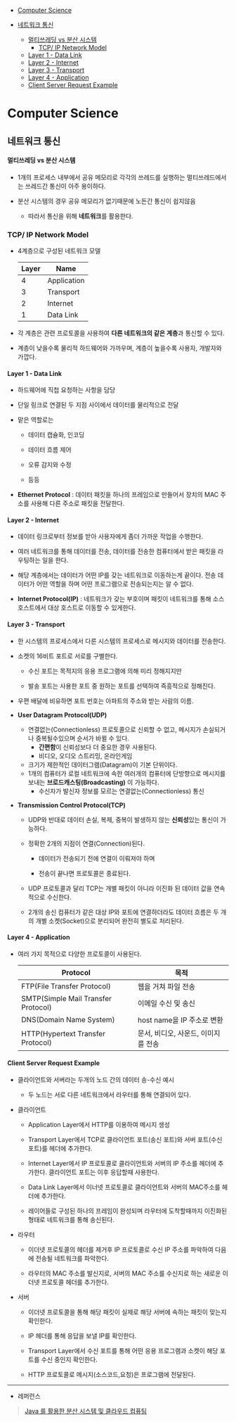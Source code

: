 - [Computer Science](#computer-science)

- [네트워크 통신](#네트워크-통신)
  - [멀티쓰레딩 vs 분산 시스템](#멀티쓰레딩-vs-분산-시스템)
    - [TCP/ IP Network Model](#tcp-ip-network-model)
  - [Layer 1 - Data Link](#layer-1---data-link)
  - [Layer 2 - Internet](#layer-2---internet)
  - [Layer 3 - Transport](#layer-3---transport)
  - [Layer 4 - Application](#layer-4---application)
  - [Client Server Request Example](#client-server-request-example)

# Computer Science

## 네트워크 통신

#### 멀티쓰레딩 vs 분산 시스템

- 1개의 프로세스 내부에서 공유 메모리로 각각의 쓰레드를 실행하는 멀티쓰레드에서는 쓰레드간 통신이 아주 용이하다.

- 분산 시스템의 경우 공유 메모리가 없기때문에 노든간 통신이 쉽지않음
  
  - 따라서 통신을 위해 **네트워크**를 활용한다.

### TCP/ IP Network Model

- 4계층으로 구성된 네트워크 모델
  
  | Layer | Name        |
  | ----- | ----------- |
  | 4     | Application |
  | 3     | Transport   |
  | 2     | Internet    |
  | 1     | Data Link   |

- 각 계층은 관련 프로토콜을 사용하여 **다른 네트워크의 같은 계층**과 통신할 수 있다.

- 계층이 낮을수록 물리적 하드웨어와 가까우며, 계층이 높을수록 사용자, 개발자와 가깝다.

#### Layer 1 - Data Link

- 하드웨어에 직첩 요청하는 사항을 담당

- 단일 링크로 연결된 두 지점 사이에서 데이터를 물리적으로 전달

- 맡은 역할로는
  
  - 데이터 캡슐화, 인코딩
  
  - 데이터 흐름 제어
  
  - 오류 감지와 수정
  
  - 등등

- **Ethernet Protocol** : 데이터 패킷을 하나의 프레임으로 만들어서 장치의 MAC 주소를 사용해 다른 주소로 패킷을 전달한다. 

#### Layer 2 - Internet

- 데이터 링크로부터 정보를 받아 사용자에게 좀더 가까운 작업을 수행한다.

- 여러 네트워크를 통해 데이터를 전송, 데이터를 전송한 컴퓨터에서 받은 패킷을 라우팅하는 일을 한다.

- 해당 계층에서는 데이터가 어떤 IP를 갖는 네트워크로 이동하는게 끝이다. 전송 데이터가 어떤 역할을 하며 어떤 프로그램으로 전송되는지는 알 수 없다.

- **Internet Protocol(IP)** : 네트워크가 갖는 부호이며 패킷이 네트워크를 통해 소스 호스트에서 대상 호스트로 이동할 수 있게한다.

#### Layer 3 - Transport

- 한 시스템의 프로세스에서 다른 시스템의 프로세스로 메시지와 데이터를 전송한다.

- 소켓의 16비트 포트로 서로를 구별한다.
  
  - 수신 포트는 목적지의 응용 프로그램에 의해 미리 정해지지만
  
  - 발송 포트는 사용한 포트 중 원하는 포트를 선택하여 즉흥적으로 정해진다.

- 우편 배달에 비유하면 포트 번호는 아파트의 주소와 받는 사람의 이름.

- **User Datagram Protocol(UDP)**
  
  - 연결없는(Connectionless) 프로토콜으로 신뢰할 수 없고, 메시지가 손실되거나 중복될수있으며 순서가 바뀔 수 있다.
    - **간편함**이 신뢰성보다 더 중요한 경우 사용된다.
    - 비디오, 오디오 스트리밍, 온라인게임
  - 크기가 제한적인 데이터그램(Datagram)이 기본 단위이다.
  - 1개의 컴퓨터가 로컬 네트워크에 속한 여러개의 컴퓨터에 단방향으로 메시지를 보내는 **브로드캐스팅(Broadcasting)** 이 가능하다.
    - 수신자가 발신자 정보를 모르는 연결없는(Connectionless) 통신

- **Transmission Control Protocol(TCP)**
  
  - UDP와 반대로 데이터 손실, 복제, 중복이 발생하지 않는 **신뢰성**있는 통신이 가능하다.
  
  - 정확한 2개의 지점이 연결(Connection)된다.
    
    - 데이터가 전송되기 전에 연결이 이뤄져야 하며
    
    - 전송이 끝나면 프로토콜은 종료된다. 
  
  - UDP 프로토콜과 달리 TCP는 개별 패킷이 아니라 이진화 된 데이터 값을 연속적으로 수신한다.
  
  - 2개의 송신 컴퓨터가 같은 대상 IP와 포트에 연결하더라도 데이터 흐름은 두 개의 개별 소켓(Socket)으로 분리되어 완전히 별도로 처리된다.

#### Layer 4 - Application

- 여러 가지 목적으로 다양한 프로토콜이 사용된다.
  
  | Protocol                            | 목적                    |
  | ----------------------------------- | --------------------- |
  | FTP(File Transfer Protocol)         | 웹을 거쳐 파일 전송           |
  | SMTP(Simple Mail Transfer Protocol) | 이메일 수신 및 송신           |
  | DNS(Domain Name System)             | host name을 IP 주소로 변환  |
  | HTTP(Hypertext Transfer Protocol)   | 문서, 비디오, 사운드, 이미지를 전송 |

#### Client Server Request Example

- 클라이언트와 서버라는 두개의 노드 간의 데이터 송-수신 예시
  
  - 두 노드는 서로 다른 네트워크에서 라우터를 통해 연결되어 있다.

- 클라이언트 
  
  - Application Layer에서 HTTP를 이용하여 메시지 생성
  
  - Transport Layer에서 TCP로 클라이언트 포트(송신 포트)와 서버 포트(수신 포트)를 헤더에 추가한다.
  
  - Internet Layer에서 IP 프로토콜로 클라이언트와 서버의 IP 주소를 헤더에 추가한다. 클라이언트 포트는 이후 응답할때 사용한다.
  
  - Data Link Layer에서 이너넷 프로토콜로 클라이언트와 서버의 MAC주소를 헤더에 추가한다.
  
  - 레이어들로 구성된 하나의 프레임이 완성되며 라우터에 도착할때까지 이진화된 형태로 네트워크를 통해 송신된다.

- 라우터
  
  - 이더넷 프로토콜의 헤더를 제거후 IP 프로토콜로 수신 IP 주소를 파악하여 다음에 전송될 네트워크를 파악한다.
  
  - 라우터의 MAC 주소를 발신지로, 서버의 MAC 주소를 수신지로 하는 새로운 이더넷 프로토콜 헤더를 추가한다.

- 서버
  
  - 이더넷 프로토콜을 통해 해당 패킷이 실제로 해당 서버에 속하는 패킷이 맞는지 확인한다.
  
  - IP 헤더를 통해 응답을 보낼 IP를 확인한다.
  
  - Transport Layer에서 수신 포트를 통해 어떤 응용 프로그램과 소켓이 해당 포트를 수신 중인지 확인한다.
  
  - HTTP 프로토콜로 메시지(소스코드,요청)은 프로그램에 전달된다.

---

- 레퍼런스

> [Java 를 활용한 분산 시스템 및 클라우드 컴퓨팅](https://www.udemy.com/course/java-distributed-system/)
